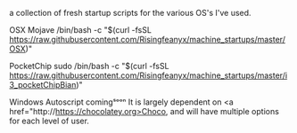 a collection of fresh startup scripts for the various OS's I've used.

 OSX Mojave
/bin/bash -c "$(curl -fsSL https://raw.githubusercontent.com/Risingfeanyx/machine_startups/master/OSX)"

PocketChip
 sudo /bin/bash -c "$(curl -fsSL https://raw.githubusercontent.com/Risingfeanyx/machine_startups/master/i3_pocketChipBian)"
 
 Windows Autoscript comingˢᵒᵒⁿ
It is largely dependent on <a href="http://https://chocolatey.org>Choco</a>, and will have multiple options for each level of user. 

